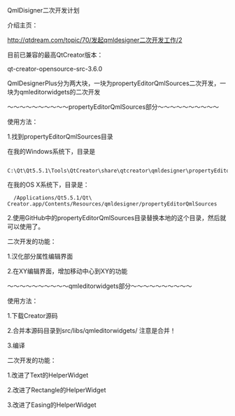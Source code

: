 QmlDisigner二次开发计划

介绍主页：

http://qtdream.com/topic/70/发起qmldesigner二次开发工作/2

目前已兼容的最高QtCreator版本：

qt-creator-opensource-src-3.6.0


QmlDesignerPlus分为两大块，一块为propertyEditorQmlSources二次开发，一块为qmleditorwidgets的二次开发




～～～～～～～～～～propertyEditorQmlSources部分～～～～～～～～～～

使用方法：

1.找到propertyEditorQmlSources目录

  在我的Windows系统下，目录是
  
      C:\Qt\Qt5.5.1\Tools\QtCreator\share\qtcreator\qmldesigner\propertyEditorQmlSources
      
  在我的OS X系统下，目录是：
  
      /Applications/Qt5.5.1/Qt\ Creator.app/Contents/Resources/qmldesigner/propertyEditorQmlSources
      

2.使用GitHub中的propertyEditorQmlSources目录替换本地的这个目录，然后就可以使用了。



二次开发的功能：

1.汉化部分属性编辑界面

2.在XY编辑界面，增加移动中心到XY的功能




～～～～～～～～～～qmleditorwidgets部分～～～～～～～～～～

使用方法：

1.下载Creator源码

2.合并本源码目录到src/libs/qmleditorwidgets/
注意是合并！

3.编译



二次开发的功能：

1.改进了Text的HelperWidget

2.改进了Rectangle的HelperWidget

3.改进了Easing的HelperWidget